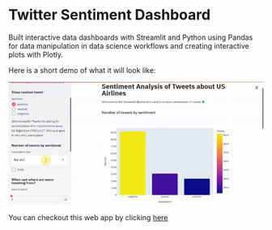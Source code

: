 # Twitter Sentiment Dashboard

Built interactive data dashboards with Streamlit and Python 
using Pandas for data manipulation in data science workflows
and creating interactive plots with Plotly.

Here is a short demo of what it will look like:
<p align="center"> 
    <img src='https://github.com/swapnilvishwakarma/Twitter_Sentiment_Dashboard/blob/main/Streamlit_gif.gif'>
</p>

You can checkout this web app by clicking [here](https://bit.ly/3oVraIF)
